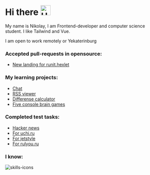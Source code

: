<h1>
  Hi there
  <img alt='Hi' src="https://github.com/blackcater/blackcater/raw/main/images/Hi.gif" height="32"/>
</h1>
<p>
  My name is Nikolay, I am Frontend-developer and computer science student. I like Tailwind and Vue.
</p>
<p>
  I am open to work remotely or Yekaterinburg
</p>
<h3>
  Accepted pull-requests in opensource:
</h3>
<ul>
  <li>
    <a href="https://ledchig-runit.onrender.com/landing">New landing for runit.hexlet</a>
  </li>
</ul>
<h3>
  My learning projects:
</h3>
<ul>
  <li>
    <a href="https://github.com/Ledchig/chat">Chat</a>
  </li>
  <li>
    <a href="https://github.com/Ledchig/RSS-viewer">RSS viewer</a>
  </li>
  <li>
    <a href="https://github.com/Ledchig/difference-calculator">Differense calculator</a>
  </li>
  <li>
    <a href="https://github.com/Ledchig/five-brain-games">Five console brain games</a>
  </li>
</ul>
<h3>
  Completed test tasks:
</h3>
<ul>
  <li>
    <a href="https://github.com/Ledchig/test_frontend_vefatso">Hacker news</a>
  </li>
  <li>
    <a href="https://github.com/Ledchig/frontend-challenge">For uchi.ru</a>
  </li>
  <li>
    <a href="https://github.com/Ledchig/jetstyle-yellow-test">For jetstyle</a>
  </li>
    <li>
    <a href="https://github.com/Ledchig/challenge-rulyou">For rulyou.ru</a>
  </li>
</ul>
<div align='left'>
  <h3>I know:</h3>
  <img alt='skills-icons' src='https://skillicons.dev/icons?i=git,html,css,js,ts,bootstrap,tailwind,react,nextjs,vue,nuxtjs,expressjs,nestjs' />
<div/>
<!--
**Ledchig/ledchig** is a ✨ _special_ ✨ repository because its `README.md` (this file) appears on your GitHub profile.

Here are some ideas to get you started:

- 🔭 I’m currently working on ...
- 🌱 I’m currently learning ...
- 👯 I’m looking to collaborate on ...
- 🤔 I’m looking for help with ...
- 💬 Ask me about ...
- 📫 How to reach me: ...
- 😄 Pronouns: ...
- ⚡ Fun fact: ...
-->
